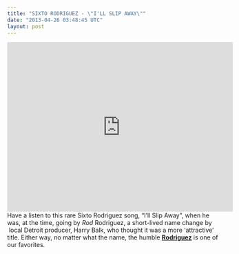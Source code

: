 ```yaml
---
title: "SIXTO RODRIGUEZ - \"I'LL SLIP AWAY\""
date: "2013-04-26 03:48:45 UTC"
layout: post
---
```


<p><iframe frameborder="0" height="393" src="https://www.youtube.com/embed/MnUPz3iez1A" width="524"></iframe>Have a listen to this rare Sixto Rodriguez song, &#8220;I&#8217;ll Slip Away&#8221;, when he was, at the time, going by <em>Rod </em>Rodriguez, a short-lived name change by  local Detroit producer, Harry Balk, who thought it was a more &#8216;attractive&#8217; title. Either way, no matter what the name, the humble <strong><a href="https://en.wikipedia.org/wiki/Sixto_Rodriguez">Rodriguez</a></strong> is one of our favorites. </p>
